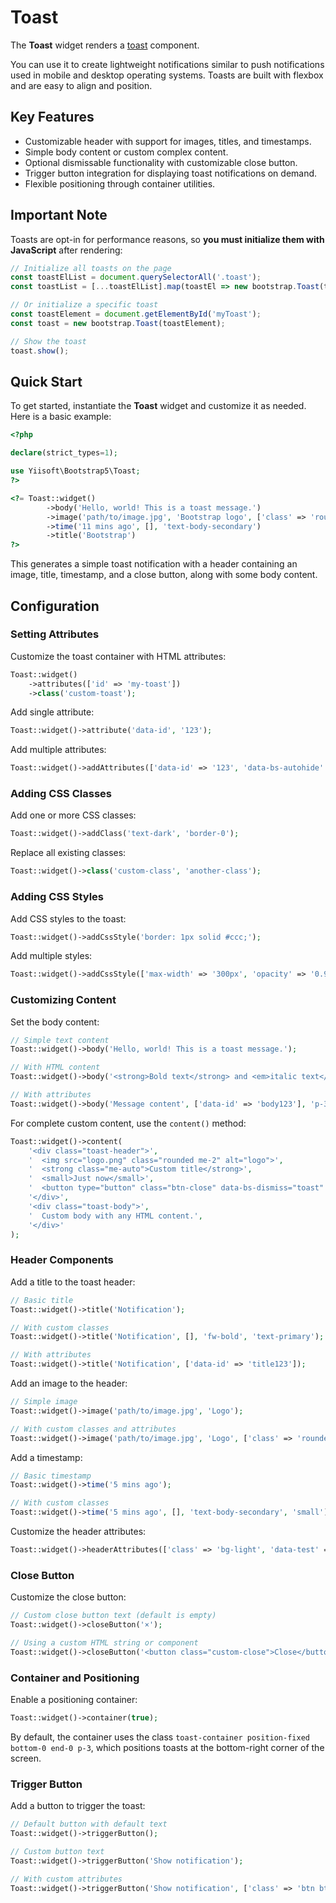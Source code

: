 # Toast

The **Toast** widget renders a [toast](https://getbootstrap.com/docs/5.3/components/toasts/#examples) component.

You can use it to create lightweight notifications similar to push notifications used in mobile and desktop operating
systems. Toasts are built with flexbox and are easy to align and position.

## Key Features
- Customizable header with support for images, titles, and timestamps.
- Simple body content or custom complex content.
- Optional dismissable functionality with customizable close button.
- Trigger button integration for displaying toast notifications on demand.
- Flexible positioning through container utilities.

## Important Note
Toasts are opt-in for performance reasons, so **you must initialize them with JavaScript** after rendering:

```javascript
// Initialize all toasts on the page
const toastElList = document.querySelectorAll('.toast');
const toastList = [...toastElList].map(toastEl => new bootstrap.Toast(toastEl));

// Or initialize a specific toast
const toastElement = document.getElementById('myToast');
const toast = new bootstrap.Toast(toastElement);

// Show the toast
toast.show();
```

## Quick Start
To get started, instantiate the **Toast** widget and customize it as needed. Here is a basic example:

```php
<?php

declare(strict_types=1);

use Yiisoft\Bootstrap5\Toast;
?>

<?= Toast::widget()
        ->body('Hello, world! This is a toast message.')
        ->image('path/to/image.jpg', 'Bootstrap logo', ['class' => 'rounded me-2'])
        ->time('11 mins ago', [], 'text-body-secondary')
        ->title('Bootstrap')
?>
```

This generates a simple toast notification with a header containing an image, title, timestamp, and a close button,
along with some body content.

## Configuration

### Setting Attributes
Customize the toast container with HTML attributes:

```php
Toast::widget()
    ->attributes(['id' => 'my-toast'])
    ->class('custom-toast');
```

Add single attribute:

```php
Toast::widget()->attribute('data-id', '123');
```

Add multiple attributes:

```php
Toast::widget()->addAttributes(['data-id' => '123', 'data-bs-autohide' => 'false']);
```

### Adding CSS Classes
Add one or more CSS classes:

```php
Toast::widget()->addClass('text-dark', 'border-0');
```

Replace all existing classes:

```php
Toast::widget()->class('custom-class', 'another-class');
```

### Adding CSS Styles
Add CSS styles to the toast:

```php
Toast::widget()->addCssStyle('border: 1px solid #ccc;');
```

Add multiple styles:

```php
Toast::widget()->addCssStyle(['max-width' => '300px', 'opacity' => '0.95']);
```

### Customizing Content
Set the body content:

```php
// Simple text content
Toast::widget()->body('Hello, world! This is a toast message.');

// With HTML content
Toast::widget()->body('<strong>Bold text</strong> and <em>italic text</em>.', [], 'custom-body-class');

// With attributes
Toast::widget()->body('Message content', ['data-id' => 'body123'], 'p-3');
```

For complete custom content, use the `content()` method:

```php
Toast::widget()->content(
    '<div class="toast-header">',
    '  <img src="logo.png" class="rounded me-2" alt="logo">',
    '  <strong class="me-auto">Custom title</strong>',
    '  <small>Just now</small>',
    '  <button type="button" class="btn-close" data-bs-dismiss="toast" aria-label="Close"></button>',
    '</div>',
    '<div class="toast-body">',
    '  Custom body with any HTML content.',
    '</div>'
);
```

### Header Components
Add a title to the toast header:

```php
// Basic title
Toast::widget()->title('Notification');

// With custom classes
Toast::widget()->title('Notification', [], 'fw-bold', 'text-primary');

// With attributes
Toast::widget()->title('Notification', ['data-id' => 'title123']);
```

Add an image to the header:

```php
// Simple image
Toast::widget()->image('path/to/image.jpg', 'Logo');

// With custom classes and attributes
Toast::widget()->image('path/to/image.jpg', 'Logo', ['class' => 'rounded me-2', 'width' => '20']);
```

Add a timestamp:

```php
// Basic timestamp
Toast::widget()->time('5 mins ago');

// With custom classes
Toast::widget()->time('5 mins ago', [], 'text-body-secondary', 'small');
```

Customize the header attributes:

```php
Toast::widget()->headerAttributes(['class' => 'bg-light', 'data-test' => 'header']);
```

### Close Button
Customize the close button:

```php
// Custom close button text (default is empty)
Toast::widget()->closeButton('×');

// Using a custom HTML string or component
Toast::widget()->closeButton('<button class="custom-close">Close</button>');
```

### Container and Positioning
Enable a positioning container:

```php
Toast::widget()->container(true);
```

By default, the container uses the class `toast-container position-fixed bottom-0 end-0 p-3`, which positions toasts at
the bottom-right corner of the screen.

### Trigger Button
Add a button to trigger the toast:

```php
// Default button with default text
Toast::widget()->triggerButton();

// Custom button text
Toast::widget()->triggerButton('Show notification');

// With custom attributes
Toast::widget()->triggerButton('Show notification', ['class' => 'btn btn-success']);
```
